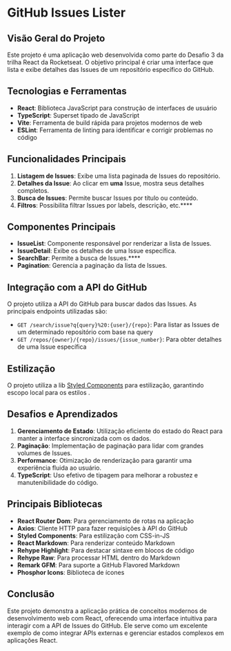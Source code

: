 # GitHub Issues Lister

## Visão Geral do Projeto

Este projeto é uma aplicação web desenvolvida como parte do Desafio 3 da trilha React da Rocketseat. O objetivo principal é criar uma interface que lista e exibe detalhes das Issues de um repositório específico do GitHub.

## Tecnologias e Ferramentas

- **React**: Biblioteca JavaScript para construção de interfaces de usuário
- **TypeScript**: Superset tipado de JavaScript
- **Vite**: Ferramenta de build rápida para projetos modernos de web
- **ESLint**: Ferramenta de linting para identificar e corrigir problemas no código


## Funcionalidades Principais

1. **Listagem de Issues**: Exibe uma lista paginada de Issues do repositório.
2. **Detalhes da Issue**: Ao clicar em **uma** Issue, mostra seus detalhes completos.
3. **Busca de Issues**: Permite buscar Issues por título ou conteúdo.
4. **Filtros**: Possibilita filtrar Issues por labels, descrição, etc.****

## Componentes Principais

- **IssueList**: Componente responsável por renderizar a lista de Issues.
- **IssueDetail**: Exibe os detalhes de uma Issue específica.
- **SearchBar**: Permite a busca de Issues.****
- **Pagination**: Gerencia a paginação da lista de Issues.

## Integração com a API do GitHub

O projeto utiliza a API do GitHub para buscar dados das Issues. As principais endpoints utilizadas são:

- `GET /search/issue?q{query}%20:{user}/{repo}`: Para listar as Issues de um determinado repositório com base na query
- `GET /repos/{owner}/{repo}/issues/{issue_number}`: Para obter detalhes de uma Issue específica

## Estilização

O projeto utiliza a lib [Styled Components]([https://](https://styled-components.com/)) para estilização, garantindo escopo local para os estilos .

## Desafios e Aprendizados

1. **Gerenciamento de Estado**: Utilização eficiente do estado do React para manter a interface sincronizada com os dados.
2. **Paginação**: Implementação de paginação para lidar com grandes volumes de Issues.
3. **Performance**: Otimização de renderização para garantir uma experiência fluida ao usuário.
4. **TypeScript**: Uso efetivo de tipagem para melhorar a robustez e manutenibilidade do código.

## Principais Bibliotecas

- **React Router Dom**: Para gerenciamento de rotas na aplicação
- **Axios**: Cliente HTTP para fazer requisições à API do GitHub
- **Styled Components**: Para estilização com CSS-in-JS
- **React Markdown**: Para renderizar conteúdo Markdown
- **Rehype Highlight**: Para destacar sintaxe em blocos de código
- **Rehype Raw**: Para processar HTML dentro do Markdown
- **Remark GFM**: Para suporte a GitHub Flavored Markdown
- **Phosphor Icons**: Biblioteca de ícones

## Conclusão

Este projeto demonstra a aplicação prática de conceitos modernos de desenvolvimento web com React, oferecendo uma interface intuitiva para interagir com a API de Issues do GitHub. Ele serve como um excelente exemplo de como integrar APIs externas e gerenciar estados complexos em aplicações React.